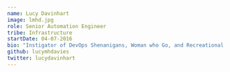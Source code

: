 ```yaml
---
name: Lucy Davinhart
image: lmhd.jpg
role: Senior Automation Engineer
tribe: Infrastructure
startDate: 04-07-2016
bio: "Instigator of DevOps Shenanigans, Woman who Go, and Recreational Procrastinatrix.<br>Also completely incapable of deciding on a single consistent surname.<br>Pronouns: they/them or she/her."
github: lucymhdavies
twitter: lucydavinhart
---
```

